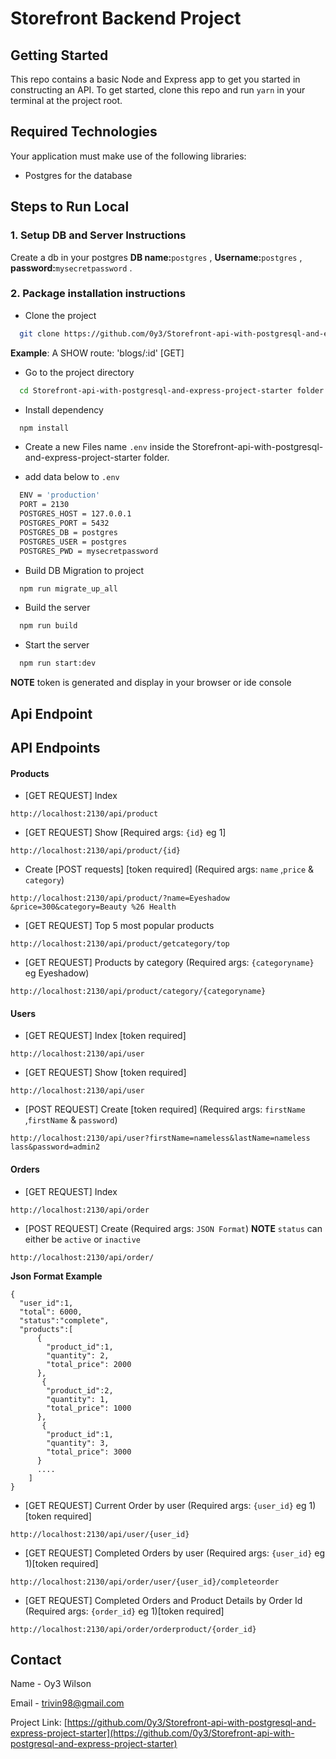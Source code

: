 # Storefront Backend Project

## Getting Started

This repo contains a basic Node and Express app to get you started in constructing an API. To get started, clone this repo and run `yarn` in your terminal at the project root.

## Required Technologies

Your application must make use of the following libraries:

- Postgres for the database

## Steps to Run Local

### 1. Setup DB and Server Instructions

Create a db in your postgres
**DB name:**`postgres` ,
**Username:**`postgres` ,
**password:**`mysecretpassword` .


### 2. Package installation instructions


- Clone the project

```bash
  git clone https://github.com/0y3/Storefront-api-with-postgresql-and-express-project-starter.git
```  
  **Example**: A SHOW route: 'blogs/:id' [GET]

- Go to the project directory

```bash
  cd Storefront-api-with-postgresql-and-express-project-starter folder
```

- Install dependency

```bash
  npm install
```

- Create a new Files name `.env` inside the Storefront-api-with-postgresql-and-express-project-starter folder.

-  add data below to `.env` 

```bash
  ENV = 'production'
  PORT = 2130
  POSTGRES_HOST = 127.0.0.1
  POSTGRES_PORT = 5432
  POSTGRES_DB = postgres
  POSTGRES_USER = postgres
  POSTGRES_PWD = mysecretpassword
```

- Build DB Migration to project 

```bash
  npm run migrate_up_all
```

- Build the server

```bash
  npm run build
```

- Start the server

```bash
  npm run start:dev
```

**NOTE** token is generated and display in your browser or ide console 

<!-- Api Endpoint  -->

## Api Endpoint 

## API Endpoints

#### Products

 - [GET REQUEST] Index
```dash
http://localhost:2130/api/product
```

- [GET REQUEST] Show [Required args: `{id}` eg 1]
```dash
http://localhost:2130/api/product/{id}
```

- Create [POST requests] [token required]  (Required args: `name` ,`price` & `category`)

```dash
http://localhost:2130/api/product/?name=Eyeshadow &price=300&category=Beauty %26 Health
```

- [GET REQUEST]  Top 5 most popular products
```dash
http://localhost:2130/api/product/getcategory/top
```

- [GET REQUEST]  Products by category (Required args: `{categoryname}` eg Eyeshadow)
```dash
http://localhost:2130/api/product/category/{categoryname}
```



#### Users

- [GET REQUEST]  Index [token required]
```dash
http://localhost:2130/api/user
```

- [GET REQUEST]  Show [token required]
```dash
http://localhost:2130/api/user
```

- [POST REQUEST] Create [token required] (Required args: `firstName` ,`firstName` & `password`)
```dash
http://localhost:2130/api/user?firstName=nameless&lastName=nameless lass&password=admin2
```

#### Orders

 - [GET REQUEST] Index
```dash
http://localhost:2130/api/order
```

- [POST REQUEST] Create (Required args: `JSON Format`)
**NOTE** `status` can either be `active` or `inactive`
```dash
http://localhost:2130/api/order/
``` 
**Json Format Example**
```dash
{
  "user_id":1,
  "total": 6000,
  "status":"complete",
  "products":[
      {
        "product_id":1,
        "quantity": 2,
        "total_price": 2000
      },
       {
        "product_id":2,
        "quantity": 1,
        "total_price": 1000
      },
       {
        "product_id":1,
        "quantity": 3,
        "total_price": 3000
      }
      ....
    ]
}
```

- [GET REQUEST] Current Order by user (Required args: `{user_id}` eg 1)[token required]
```dash
http://localhost:2130/api/user/{user_id}
```

- [GET REQUEST] Completed Orders by user (Required args: `{user_id}` eg 1)[token required]
```dash
http://localhost:2130/api/order/user/{user_id}/completeorder
```

- [GET REQUEST] Completed Orders and Product Details by Order Id (Required args: `{order_id}` eg 1)[token required]
```dash
http://localhost:2130/api/order/orderproduct/{order_id}
```


<!-- Contact -->

## Contact

Name - Oy3 Wilson

Email - trivin98@gmail.com

Project Link: [https://github.com/0y3/Storefront-api-with-postgresql-and-express-project-starter](https://github.com/0y3/Storefront-api-with-postgresql-and-express-project-starter)
